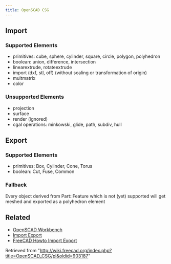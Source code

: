 ```yaml
---
title: OpenSCAD CSG
---
```


## Import

### Supported Elements

- primitives: cube, sphere, cylinder, square, circle, polygon, polyhedron
- boolean: union, difference, intersection
- linearextrude, rotateextrude
- import (dxf, stl, off) (without scaling or transformation of origin)
- multmatrix
- color

### Unsupported Elements

- projection
- surface
- render (ignored)
- cgal operations: minkowski, glide, path, subdiv, hull

## Export

### Supported Elements

- primitives: Box, Cylinder, Cone, Torus
- boolean: Cut, Fuse, Common

### Fallback

Every object derived from Part::Feature which is not (yet) supported will get meshed and exported as a polyhedron element

## Related

- [OpenSCAD Workbench](/OpenSCAD_Workbench "OpenSCAD Workbench")
- [Import Export](/Import_Export "Import Export")
- [FreeCAD Howto Import Export](/FreeCAD_Howto_Import_Export "FreeCAD Howto Import Export")

Retrieved from "<http://wiki.freecad.org/index.php?title=OpenSCAD_CSG/pl&oldid=903187>"

